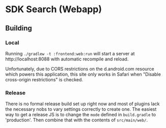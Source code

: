 SDK Search (Webapp)
===================

Building
--------

### Local

Running `./gradlew -t :frontend:web:run` will start a server at http://localhost:8088 with
automatic recompile and reload.

Unfortunately, due to CORS restrictions on the d.android.com resource which powers this application,
this site only works in Safari when "Disable cross-origin restrictions" is checked.


### Release

There is no formal release build set up right now and most of plugins lack the necessary nobs to
vary settings correctly to create one. The easiest way to get a release JS is to change the `mode`
defined in `build.gradle` to 'production'. Then combine that with the contents of `src/main/web/`.

